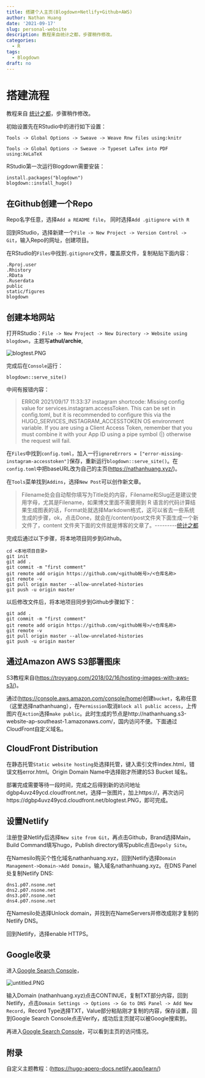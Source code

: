 ```yaml
---
title: 搭建个人主页(Blogdown+Netlify+Github+AWS)
author: Nathan Huang
date: '2021-09-17'
slug: personal-website
description: 教程来自统计之都，步骤稍作修改。
categories: 
  - R
tags:
  - Blogdown
draft: no
---
```


# 搭建流程


教程来自 [统计之都](https://cosx.org/2018/01/build-blog-with-blogdown-hugo-netlify-github/ "统计之都")，步骤稍作修改。

初始设置先在RStudio中的进行如下设置：

`Tools -> Global Options -> Sweave -> Weave Rnw files using:knitr`

`Tools -> Global Options -> Sweave -> Typeset LaTex into PDF using:XeLaTeX`

RStudio第一次运行Blogdown需要安装：

```
install.packages("blogdown")
blogdown::install_hugo()
```

## 在Github创建一个Repo

Repo名字任意，选择`Add a README file`， 同时选择`Add .gitignore with R`

回到RStudio，选择新建一个`File -> New Project -> Version Control -> Git`，输入Repo的网址，创建项目。

在RStudio的`Files`中找到`.gitignore`文件，覆盖原文件，复制粘贴下面内容：

```
.Rproj.user
.Rhistory
.RData
.Ruserdata
public
static/figures
blogdown
```

## 创建本地网站

打开RStudio：`File -> New Project -> New Directory -> Website using blogdown`，主题写**athul/archie**,

![blogtest.PNG](https://dgbp4uvz49ycd.cloudfront.net/blogtest.PNG)


完成后在`Console`运行：

```
blogdown::serve_site()
```
中间有报错内容：

> ERROR 2021/09/17 11:33:37 instagram shortcode: Missing config value for services.instagram.accessToken. This can be set in config.toml, but it is recommended to configure this via the HUGO_SERVICES_INSTAGRAM_ACCESSTOKEN OS environment variable. If you are using a Client Access Token, remember that you must combine it with your App ID using a pipe symbol (<APPID>|<CLIENTTOKEN>) otherwise the request will fail.


在`Files`中找到`config.toml`，加入一行`ignoreErrors = ["error-missing-instagram-accesstoken"]`保存，重新运行`blogdown::serve_site()`。在`config.toml`中把baseURL改为自己的主页(https://nathanhuang.xyz/)。

在`Tools`菜单找到`Addins`，选择`New Post`可以创作新文章。

> Filename处会自动帮你填写为Title处的内容，Filename和Slug还是建议使用字母，尤其是Filename，如果博文里面不需要用到 R 语言的代码计算结果生成图表的话，Format处就选择Markdown格式，这可以省去一些系统生成的步骤，ok，点击Done，就会在/content/post文件夹下面生成一个新文件了，content 文件夹下面的文件就是博客的文章了。---------[统计之都](https://cosx.org/2018/01/build-blog-with-blogdown-hugo-netlify-github/ "统计之都")



完成后通过以下步骤，将本地项目同步到Github。
```
cd <本地项目目录>
git init
git add .
git commit -m "first comment"
git remote add origin https://github.com/<github帐号>/<仓库名称>
git remote -v
git pull origin master --allow-unrelated-histories
git push -u origin master
```

以后修改文件后，将本地项目同步到Github步骤如下：
```
git add .
git commit -m "first comment"
git remote add origin https://github.com/<github帐号>/<仓库名称>
git remote -v
git pull origin master --allow-unrelated-histories
git push -u origin master
```




## 通过Amazon AWS S3部署图床

S3教程来自(https://troyyang.com/2018/02/16/hosting-images-with-aws-s3/)。

通过(https://console.aws.amazon.com/console/home)创建`bucket`，名称任意（这里选择nathanhuang），在`Permission`取消`Block all public access`，上传图片在`Action`选择`make public`。此时生成的节点是http://nathanhuang.s3-website-ap-southeast-1.amazonaws.com/，国内访问不便。下面通过CloudFront自定义域名。


## CloudFront Distribution

在静态托管`Static website hosting`处选择托管，键入索引文件index.html，错误文档error.html。Origin Domain Name中选择刚才所建的S3 Bucket 域名。

部署完成需要等待一段时间，完成之后得到新的访问地址dgbp4uvz49ycd.cloudfront.net，选择一张图片，加上https://，再次访问https://dgbp4uvz49ycd.cloudfront.net/blogtest.PNG，即可完成。



## 设置Netlify

注册登录Netlify后选择`New site from Git`，再点击Github，Brand选择Main，Build Command填写hugo，Publish directory填写public点击`Depoly Site`。

在Namesilo购买个性化域名nathanhuang.xyz，回到Netlify选择`Domain Management->Domain->Add Domain`，输入域名nathanhuang.xyz。在DNS Panel处复制Netlify DNS:
```
dns1.p07.nsone.net
dns2.p07.nsone.net
dns3.p07.nsone.net
dns4.p07.nsone.net
```

在Namesilo处选择Unlock domain，并找到在NameServers并修改成刚才复制的Netlify DNS。

回到Netlify，选择enable HTTPS。


## Google收录

进入[Google Search Console](https://search.google.com/search-console/)，

![untitled.PNG](https://dgbp4uvz49ycd.cloudfront.net/Capture123123123123.PNG)


输入Domain (nathanhuang.xyz)点击CONTINUE，复制TXT部分内容，回到Netlify，点击`Domain Settings -> Options -> Go to DNS Panel -> Add New Record`，Record Type选择TXT，Value部分粘贴刚才复制的内容，保存设置，回到Google Search Console点击Verify，成功后主页就可以被Google搜索到。  

再进入[Google Search Console](https://search.google.com/search-console/)，可以看到主页的访问情况。



## 附录

自定义主题教程：(https://hugo-apero-docs.netlify.app/learn/)
